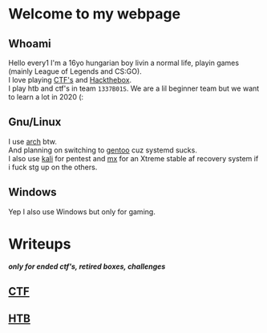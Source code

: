 # Welcome to my webpage


## Whoami

Hello every1 I'm a 16yo hungarian boy livin a normal life, playin games (mainly League of Legends and CS:GO).  
I love playing [CTF's](https://ctftime.org/team/107200) and [Hackthebox](https://www.hackthebox.eu/profile/112519).  
I play htb and ctf's in team `1337B01S`. We are a lil beginner team but we want to learn a lot in 2020 (:

## Gnu/Linux

I use [arch](https://archlinux.org) btw.  
And planning on switching to [gentoo](https://gentoo.org) cuz systemd sucks.  
I also use [kali](https://kali.org) for pentest and [mx](https://mxlinux.org) for an Xtreme stable af recovery system if i fuck stg up on the others.

## Windows

Yep I also use Windows but only for gaming.

# Writeups

***only for ended ctf's, retired boxes, challenges***

## [CTF](writeups/ctf)
## [HTB](writeups/htb)
